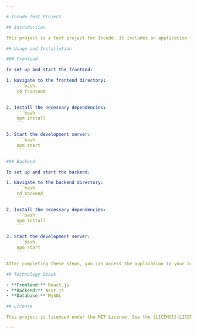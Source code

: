 ```yaml
---

# Incode Test Project

## Introduction

This project is a test project for Incode. It includes an application for task management similar to Trello. The frontend is built with React.js, and the backend uses Nest.js. MySQL is used as the database.

## Usage and Installation

### Frontend

To set up and start the frontend:

1. Navigate to the frontend directory:
    ```bash
    cd frontend
    ```

2. Install the necessary dependencies:
    ```bash
    npm install
    ```

3. Start the development server:
    ```bash
    npm start
    ```

### Backend

To set up and start the backend:

1. Navigate to the backend directory:
    ```bash
    cd backend
    ```

2. Install the necessary dependencies:
    ```bash
    npm install
    ```

3. Start the development server:
    ```bash
    npm start
    ```

After completing these steps, you can access the application in your browser at `http://localhost:PORT`, where `PORT` is the port number specified in your configuration.

## Technology Stack

- **Frontend:** React.js
- **Backend:** Nest.js
- **Database:** MySQL

## License

This project is licensed under the MIT License. See the [LICENSE](LICENSE) file for details.

---
```

